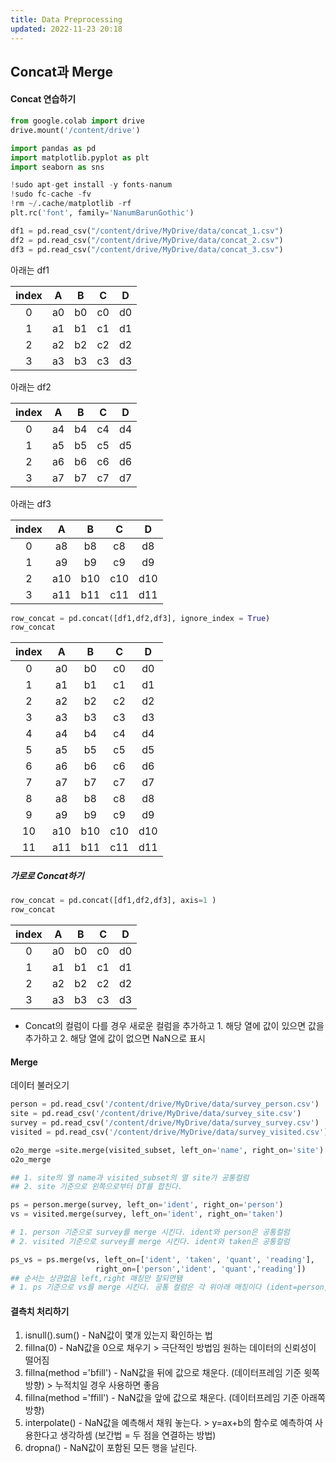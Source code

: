 ```yaml
---
title: Data Preprocessing
updated: 2022-11-23 20:18
---
```


## Concat과 Merge

#### Concat 연습하기

```python
from google.colab import drive
drive.mount('/content/drive')

import pandas as pd
import matplotlib.pyplot as plt
import seaborn as sns

!sudo apt-get install -y fonts-nanum
!sudo fc-cache -fv
!rm ~/.cache/matplotlib -rf
plt.rc('font', family='NanumBarunGothic') 

df1 = pd.read_csv("/content/drive/MyDrive/data/concat_1.csv")
df2 = pd.read_csv("/content/drive/MyDrive/data/concat_2.csv")
df3 = pd.read_csv("/content/drive/MyDrive/data/concat_3.csv")
```

<div class="divider"></div>

아래는 df1

| index | A  | B  | C  | D  |
| :--:  |:--:|:--:|:--:|:--:|
| 0     | a0 | b0 | c0 | d0 |
| 1     | a1 | b1 | c1 | d1 |
| 2     | a2 | b2 | c2 | d2 |
| 3     | a3 | b3 | c3 | d3 |

<div class="divider"></div>

아래는 df2

| index | A  | B  | C  | D  |
| :--:  |:--:|:--:|:--:|:--:|
| 0     | a4 | b4 | c4 | d4 |
| 1     | a5 | b5 | c5 | d5 |
| 2     | a6 | b6 | c6 | d6 |
| 3     | a7 | b7 | c7 | d7 |

<div class="divider"></div>

아래는 df3

| index | A  | B  | C  | D  |
| :--:  |:--:|:--:|:--:|:--:|
| 0     | a8 | b8 | c8 | d8 |
| 1     | a9 | b9 | c9 | d9 |
| 2     | a10| b10| c10| d10|
| 3     | a11| b11| c11| d11|

<div class="divider"></div>

```python
row_concat = pd.concat([df1,df2,df3], ignore_index = True)
row_concat
```

| index | A  | B  | C  | D  |
| :--:  |:--:|:--:|:--:|:--:|
| 0     | a0 | b0 | c0 | d0 |
| 1     | a1 | b1 | c1 | d1 |
| 2     | a2 | b2 | c2 | d2 |
| 3     | a3 | b3 | c3 | d3 |
| 4     | a4 | b4 | c4 | d4 |
| 5     | a5 | b5 | c5 | d5 |
| 6     | a6 | b6 | c6 | d6 |
| 7     | a7 | b7 | c7 | d7 |
| 8     | a8 | b8 | c8 | d8 |
| 9     | a9 | b9 | c9 | d9 |
| 10    | a10| b10| c10| d10|
| 11    | a11| b11| c11| d11|

<div class="divider"></div>

##### 가로로 Concat하기

```python
row_concat = pd.concat([df1,df2,df3], axis=1 )
row_concat
```

| index | A  | B  | C  | D  |
| :--:  |:--:|:--:|:--:|:--:|
| 0     | a0 | b0 | c0 | d0 |
| 1     | a1 | b1 | c1 | d1 |
| 2     | a2 | b2 | c2 | d2 |
| 3     | a3 | b3 | c3 | d3 |

- Concat의 컬럼이 다를 경우 새로운 컬럼을 추가하고 1. 해당 열에 값이 있으면 값을 추가하고 2. 해당 열에 값이 없으면 NaN으로 표시


#### Merge 

데이터 불러오기

```python
person = pd.read_csv('/content/drive/MyDrive/data/survey_person.csv')
site = pd.read_csv('/content/drive/MyDrive/data/survey_site.csv')
survey = pd.read_csv('/content/drive/MyDrive/data/survey_survey.csv')
visited = pd.read_csv('/content/drive/MyDrive/data/survey_visited.csv')
```

```python
o2o_merge =site.merge(visited_subset, left_on='name', right_on='site')
o2o_merge

## 1. site의 열 name과 visited_subset의 열 site가 공통컬럼
## 2. site 기준으로 왼쪽으로부터 DT를 합친다.
```

```python
ps = person.merge(survey, left_on='ident', right_on='person')
vs = visited.merge(survey, left_on='ident', right_on='taken')

# 1. person 기준으로 survey를 merge 시킨다. ident와 person은 공통컬럼
# 2. visited 기준으로 survey를 merge 시킨다. ident와 taken은 공통컬럼
```

```python
ps_vs = ps.merge(vs, left_on=['ident', 'taken', 'quant', 'reading'],
                   right_on=['person','ident', 'quant','reading'])
## 순서는 상관없음 left,right 매칭만 잘되면됌
# 1. ps 기준으로 vs를 merge 시킨다. 공통 컬럼은 각 위아래 매칭이다 (ident=person,taken=ident...)
```

#### 결측치 처리하기

1. isnull().sum() - NaN값이 몇개 있는지 확인하는 법
2. fillna(0) - NaN값을 0으로 채우기 > 극단적인 방법임 원하는 데이터의 신뢰성이 떨어짐
3. fillna(method ='bfill') - NaN값을 뒤에 값으로 채운다. (데이터프레임 기준 윗쪽방향) > 누적치일 경우 사용하면 좋음
4. fillna(method ='ffill') - NaN값을 앞에 값으로 채운다. (데이터프레임 기준 아래쪽방향)
5. interpolate() - NaN값을 예측해서 채워 놓는다. > y=ax+b의 함수로 예측하여 사용한다고 생각하셈 (보간법 = 두 점을 연결하는 방법)
6. dropna() - NaN값이 포함된 모든 행을 날린다.